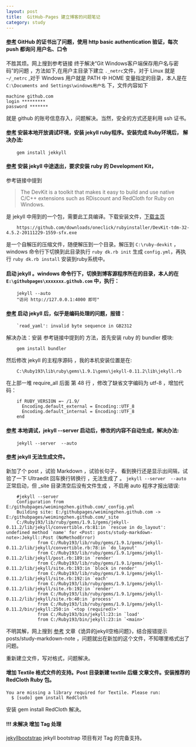 ```yaml
---
layout: post
title:  GitHub-Pages 建立博客的问题笔记
category: study
---
```


#### [参考](http://www.360doc.com/content/11/0707/06/2097544_132045287.shtml) GitHub 的证书出了问题，使用 http basic authentication 验证，每次 push 都询问 用户名、口令   
不胜其烦。网上搜到参考链接 终于解决“Git Windows客户端保存用户名与密码”的问题 ，方法如下,在用户主目录下建立 `._netrc`文件，对于 Linux 就是 `~/_netrc` ,对于 Windows 用户就是 PATH 中 HOME 变量指定的目录，本人是在 `C:\Documents and Settings\windows用户名` 下，文件内容如下

    machine github.com
    login *********
    password *******

就是 github 的账号信息存入，问题解决。当然，安全的方式还是利用 ssh 证书。


#### [参考](https://github.com/mojombo/jekyll/wiki/install) 安装本地开放调试环境，安装 jekyll ruby程序。安装完成 Ruby环境后， 解决办法:

        gem install jekkyll
    
#### [参考](https://github.com/oneclick/rubyinstaller/wiki/Development-Kit) 安装 jekyll 中途退出，要求安装 ruby 的 Development Kit，
参考链接中提到 

>The DevKit is a toolkit that makes it easy to build and use native C/C++ extensions such as RDiscount and RedCloth for Ruby on Windows.

是 jekyll 中用到的一个包，需要此工具编译。下载安装文件，[下载主页](http://rubyinstaller.org/downloads/)

        https://github.com/downloads/oneclick/rubyinstaller/DevKit-tdm-32-4.5.2-20111229-1559-sfx.exe

是一个自解压的压缩文件，随便解压到一个目录。解压到 `C:\ruby-devkit` ，windows 命令行下切换到此目录执行 `ruby dk.rb init` 生成 `config.yml`，再执行 `ruby dk.rb install` 安装到ruby系统中。
        
#### 启动 jekyll 。windows 命令行下，切换到博客源程序所在的目录，本人的在 `E:\githubpages\xxxxxxx.github.com` 中，执行：

        jekyll --auto
        "访问 http://127.0.0.1:4000 即可"

#### [参考](http://hi.baidu.com/rainchen/item/706773c0ea03f753ac00efef) 启动 jekyll 后，似乎是编码处理的问题，报错：

        `read_yaml': invalid byte sequence in GB2312 
         
解决办法：安装 参考链接中提到的 方法，首先安装 ruby 的 bundler 模块:

        gem install bundler
        
然后修改 jekyll 的主程序源码 ，我的本机安装位置是在:

        C:\Ruby193\lib\ruby\gems\1.9.1\gems\jekyll-0.11.2\lib\jekyll.rb  
        
在上部一堆 require_all 后面 第 48 行 ，修改了缺省文字编码为 utf-8 ，增加代码：

        if RUBY_VERSION =~ /1.9/
          Encoding.default_external = Encoding::UTF_8
          Encoding.default_internal = Encoding::UTF_8
        end  


#### [参考](https://github.com/mojombo/jekyll/issues/634) 本地调试，jekyll --server 启动后，修改的内容不自动生成，解决办法:

        jekyll --server  --auto
        
#### [参考](http://www.cnblogs.com/heart-runner/archive/2012/02/14/2351136.html) jekyll 无法生成文件。

新加了个 post ，试验 Markdown ，试验长句子， 看到换行还是显示出间隔，试验了一下 Ultraedit 回车换行转换行 ，无法生成了 。
`jekyll --server  --auto` 正常启动，但 _site 目录清空后没有文件生成 ，不启用 auto 程序才报出错误:

        #jekyll --server
        Configuration from E:/githubpages/weimingzhen.github.com/_config.yml
        Building site: E:/githubpages/weimingzhen.github.com -> E:/githubpages/weimingzhen.github.com/_site
        C:/Ruby193/lib/ruby/gems/1.9.1/gems/jekyll-0.11.2/lib/jekyll/convertible.rb:81:in `rescue in do_layout': undefined method `name' for <Post: posts/study-markdown-note>:Jekyll::Post (NoMethodError)
                from C:/Ruby193/lib/ruby/gems/1.9.1/gems/jekyll-0.11.2/lib/jekyll/convertible.rb:78:in `do_layout'
                from C:/Ruby193/lib/ruby/gems/1.9.1/gems/jekyll-0.11.2/lib/jekyll/post.rb:189:in `render'
                from C:/Ruby193/lib/ruby/gems/1.9.1/gems/jekyll-0.11.2/lib/jekyll/site.rb:193:in `block in render'
                from C:/Ruby193/lib/ruby/gems/1.9.1/gems/jekyll-0.11.2/lib/jekyll/site.rb:192:in `each'
                from C:/Ruby193/lib/ruby/gems/1.9.1/gems/jekyll-0.11.2/lib/jekyll/site.rb:192:in `render'
                from C:/Ruby193/lib/ruby/gems/1.9.1/gems/jekyll-0.11.2/lib/jekyll/site.rb:40:in `process'
                from C:/Ruby193/lib/ruby/gems/1.9.1/gems/jekyll-0.11.2/bin/jekyll:250:in `<top (required)>'
                from C:/Ruby193/bin/jekyll:23:in `load'
                from C:/Ruby193/bin/jekyll:23:in `<main>'

不明其解，网上搜到 [参考](http://www.cnblogs.com/heart-runner/archive/2012/02/14/2351136.html) 文章《诡异的jekyll空格问题》，结合报错提示 posts/study-markdown-note ，问题就出在新加的这个文件，不知哪里格式出了问题。

重新建立文件，写对格式，问题解决。

#### 增加 Textile 格式文件的支持。Post 目录新建 textile 后缀 文章文件。安装推荐的 RedCloth Ruby 包。

    You are missing a library required for Textile. Please run:  
      $ [sudo] gem install RedCloth
      
安装 gem install RedCloth 解决。

     
#### !!! 未解决 增加 Tag 处理

[jekyllbootstrap](http://jekyllbootstrap.com/) jekyll bootstrap  项目有对 Tag 的完备支持。


        



